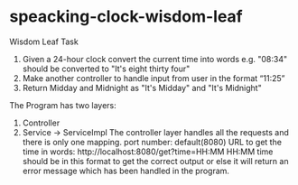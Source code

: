 # speacking-clock-wisdom-leaf
Wisdom Leaf Task

1.	Given a 24-hour clock convert the current time into words e.g. "08:34" should be converted to "It's eight thirty four" 
2.	Make another controller to handle input from user in the format “11:25”
3.	Return Midday and Midnight as "It's Midday" and "It's Midnight"


The Program has two layers:
1. Controller
2. Service -> ServiceImpl
The controller layer handles all the requests and there is only one mapping.
port number: default(8080)
URL to get the time in words: http://localhost:8080/get?time=HH:MM
HH:MM time should be in this format to get the correct output or else it will return an error message which has been handled in the program.
